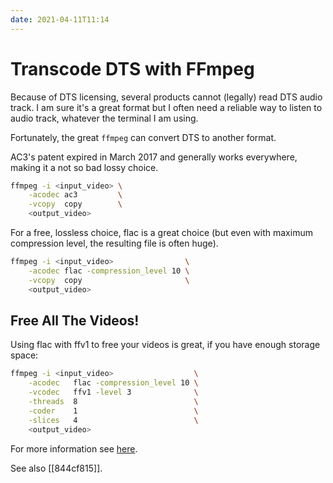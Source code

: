 ```yaml
---
date: 2021-04-11T11:14
---
```


# Transcode DTS with FFmpeg

Because of DTS licensing, several products cannot (legally) read DTS audio
track. I am sure it's a great format but I often need a reliable way to listen
to audio track, whatever the terminal I am using.

Fortunately, the great `ffmpeg` can convert DTS to another format.

AC3's patent expired in March 2017 and generally works everywhere, making it a
not so bad lossy choice.

```sh
ffmpeg -i <input_video> \
    -acodec ac3         \
    -vcopy  copy        \
    <output_video>
```

For a free, lossless choice, flac is a great choice (but even with maximum
compression level, the resulting file is often huge).

```sh
ffmpeg -i <input_video>                \
    -acodec flac -compression_level 10 \
    -vcopy  copy                       \
    <output_video>
```

## Free All The Videos!

Using flac with ffv1 to free your videos is great, if you have enough storage
space:

```sh
ffmpeg -i <input_video>                  \
    -acodec   flac -compression_level 10 \
    -vcodec   ffv1 -level 3              \
    -threads  8                          \
    -coder    1                          \
    -slices   4                          \
    <output_video>
```

For more information see [here](https://trac.ffmpeg.org/wiki/Encode/FFV1).

See also [[844cf815]].

